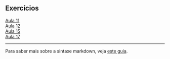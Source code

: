 ## Exercícios

[Aula 11](d3_scale/movies_scatter.html)<br>
[Aula 12](d3_update/01_scatterplot.html)<br>
[Aula 15](d3_crossfilter_2/earthquakes.html)<br>
[Aula 17](d3_crossfilter_2/chicago.html)<br>


---

Para saber mais sobre a sintaxe markdown, veja [este guia](https://guides.github.com/features/mastering-markdown/).
